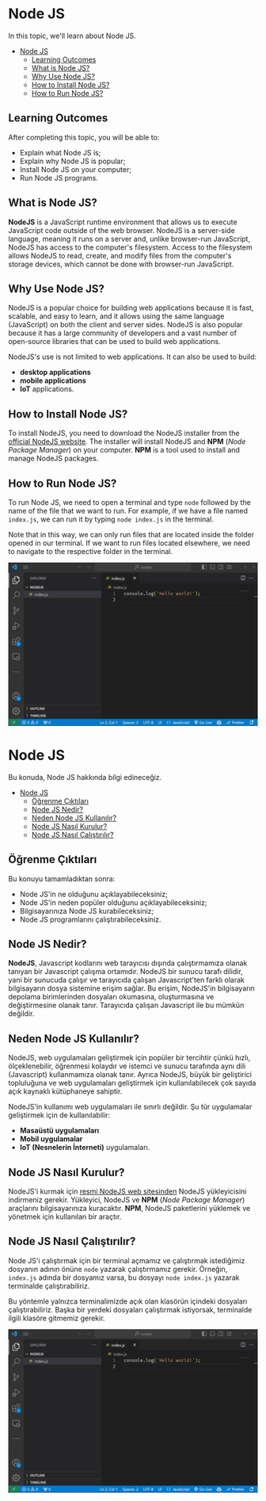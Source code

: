 # Node JS

In this topic, we'll learn about Node JS.

- [Node JS](#node-js)
  - [Learning Outcomes](#learning-outcomes)
  - [What is Node JS?](#what-is-node-js)
  - [Why Use Node JS?](#why-use-node-js)
  - [How to Install Node JS?](#how-to-install-node-js)
  - [How to Run Node JS?](#how-to-run-node-js)

## Learning Outcomes

After completing this topic, you will be able to:
- Explain what Node JS is;
- Explain why Node JS is popular;
- Install Node JS on your computer;
- Run Node JS programs.

## What is Node JS?

**NodeJS** is a JavaScript runtime environment that allows us to execute JavaScript code outside of the web browser. NodeJS is a server-side language, meaning it runs on a server and, unlike browser-run JavaScript, NodeJS has access to the computer's filesystem. Access to the filesystem allows NodeJS to read, create, and modify files from the computer's storage devices, which cannot be done with browser-run JavaScript.


## Why Use Node JS?

NodeJS is a popular choice for building web applications because it is fast, scalable, and easy to learn, and it allows using the same language (JavaScript) on both the client and server sides. NodeJS is also popular because it has a large community of developers and a vast number of open-source libraries that can be used to build web applications.

NodeJS's use is not limited to web applications. It can also be used to build: 
- **desktop applications**
- **mobile applications**
-  **IoT** applications.

## How to Install Node JS?

To install NodeJS, you need to download the NodeJS installer from the [official NodeJS website](https://nodejs.org/en/download). The installer will install NodeJS and **NPM** (*Node Package Manager*) on your computer. **NPM** is a tool used to install and manage NodeJS packages.

## How to Run Node JS?

To run Node JS, we need to open a terminal and type `node` followed by the name of the file that we want to run. For example, if we have a file named `index.js`, we can run it by typing `node index.js` in the terminal.

Note that in this way, we can only run files that are located inside the folder opened in our terminal. If we want to run files located elsewhere, we need to navigate to the respective folder in the terminal.


![Running Node](RunningNode.gif)

# Node JS

Bu konuda, Node JS hakkında bilgi edineceğiz.

- [Node JS](#node-js)
  - [Öğrenme Çıktıları](#öğrenme-çıktıları)
  - [Node JS Nedir?](#node-js-nedir)
  - [Neden Node JS Kullanılır?](#neden-node-js-kullanılır)
  - [Node JS Nasıl Kurulur?](#node-js-nasıl-kurulur)
  - [Node JS Nasıl Çalıştırılır?](#node-js-nasıl-çalıştırılır)

## Öğrenme Çıktıları

Bu konuyu tamamladıktan sonra:
- Node JS'in ne olduğunu açıklayabileceksiniz;
- Node JS'in neden popüler olduğunu açıklayabileceksiniz;
- Bilgisayarınıza Node JS kurabileceksiniz;
- Node JS programlarını çalıştırabileceksiniz.

## Node JS Nedir?

**NodeJS**, Javascript kodlarını web tarayıcısı dışında çalıştırmamıza olanak tanıyan bir Javascript çalışma ortamıdır. NodeJS bir sunucu tarafı dilidir, yani bir sunucuda çalışır ve tarayıcıda çalışan Javascript'ten farklı olarak bilgisayarın dosya sistemine erişim sağlar. Bu erişim, NodeJS'in bilgisayarın depolama birimlerinden dosyaları okumasına, oluşturmasına ve değiştirmesine olanak tanır. Tarayıcıda çalışan Javascript ile bu mümkün değildir.

## Neden Node JS Kullanılır?

NodeJS, web uygulamaları geliştirmek için popüler bir tercihtir çünkü hızlı, ölçeklenebilir, öğrenmesi kolaydır ve istemci ve sunucu tarafında aynı dili (Javascript) kullanmamıza olanak tanır. Ayrıca NodeJS, büyük bir geliştirici topluluğuna ve web uygulamaları geliştirmek için kullanılabilecek çok sayıda açık kaynaklı kütüphaneye sahiptir.

NodeJS'in kullanımı web uygulamaları ile sınırlı değildir. Şu tür uygulamalar geliştirmek için de kullanılabilir:
- **Masaüstü uygulamaları**
- **Mobil uygulamalar**
- **IoT (Nesnelerin İnterneti)** uygulamaları.

## Node JS Nasıl Kurulur?

NodeJS'i kurmak için [resmi NodeJS web sitesinden](https://nodejs.org/en/download) NodeJS yükleyicisini indirmeniz gerekir. Yükleyici, NodeJS ve **NPM** (*Node Package Manager*) araçlarını bilgisayarınıza kuracaktır. **NPM**, NodeJS paketlerini yüklemek ve yönetmek için kullanılan bir araçtır.

## Node JS Nasıl Çalıştırılır?

Node JS'i çalıştırmak için bir terminal açmamız ve çalıştırmak istediğimiz dosyanın adının önüne `node` yazarak çalıştırmamız gerekir. Örneğin, `index.js` adında bir dosyamız varsa, bu dosyayı `node index.js` yazarak terminalde çalıştırabiliriz.

Bu yöntemle yalnızca terminalimizde açık olan klasörün içindeki dosyaları çalıştırabiliriz. Başka bir yerdeki dosyaları çalıştırmak istiyorsak, terminalde ilgili klasöre gitmemiz gerekir.

![Node Çalıştırma](RunningNode.gif)

